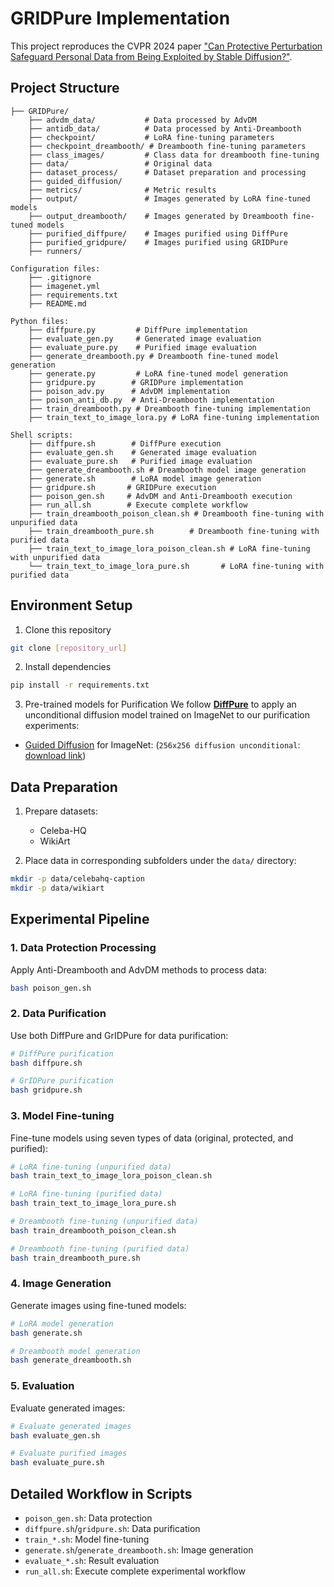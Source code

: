 # GRIDPure Implementation
This project reproduces the CVPR 2024 paper ["Can Protective Perturbation Safeguard Personal Data from Being Exploited by Stable Diffusion?"](https://openaccess.thecvf.com/content/CVPR2024/papers/Zhao_Can_Protective_Perturbation_Safeguard_Personal_Data_from_Being_Exploited_by_CVPR_2024_paper.pdf).

## Project Structure
```
├── GRIDPure/
    ├── advdm_data/           # Data processed by AdvDM
    ├── antidb_data/          # Data processed by Anti-Dreambooth
    ├── checkpoint/           # LoRA fine-tuning parameters
    ├── checkpoint_dreambooth/ # Dreambooth fine-tuning parameters
    ├── class_images/         # Class data for dreambooth fine-tuning
    ├── data/                 # Original data
    ├── dataset_process/      # Dataset preparation and processing
    ├── guided_diffusion/    
    ├── metrics/              # Metric results
    ├── output/               # Images generated by LoRA fine-tuned models
    ├── output_dreambooth/    # Images generated by Dreambooth fine-tuned models
    ├── purified_diffpure/    # Images purified using DiffPure
    ├── purified_gridpure/    # Images purified using GRIDPure
    ├── runners/            

Configuration files:
    ├── .gitignore          
    ├── imagenet.yml       
    ├── requirements.txt    
    ├── README.md        

Python files:
    ├── diffpure.py         # DiffPure implementation
    ├── evaluate_gen.py     # Generated image evaluation
    ├── evaluate_pure.py    # Purified image evaluation
    ├── generate_dreambooth.py # Dreambooth fine-tuned model generation
    ├── generate.py         # LoRA fine-tuned model generation
    ├── gridpure.py        # GRIDPure implementation
    ├── poison_adv.py      # AdvDM implementation
    ├── poison_anti_db.py  # Anti-Dreambooth implementation
    ├── train_dreambooth.py # Dreambooth fine-tuning implementation
    ├── train_text_to_image_lora.py # LoRA fine-tuning implementation

Shell scripts:
    ├── diffpure.sh        # DiffPure execution
    ├── evaluate_gen.sh    # Generated image evaluation
    ├── evaluate_pure.sh   # Purified image evaluation
    ├── generate_dreambooth.sh # Dreambooth model image generation
    ├── generate.sh        # LoRA model image generation
    ├── gridpure.sh       # GRIDPure execution
    ├── poison_gen.sh     # AdvDM and Anti-Dreambooth execution
    ├── run_all.sh        # Execute complete workflow
    ├── train_dreambooth_poison_clean.sh # Dreambooth fine-tuning with unpurified data
    ├── train_dreambooth_pure.sh        # Dreambooth fine-tuning with purified data
    ├── train_text_to_image_lora_poison_clean.sh # LoRA fine-tuning with unpurified data
    └── train_text_to_image_lora_pure.sh       # LoRA fine-tuning with purified data
```

## Environment Setup
1. Clone this repository
```bash
git clone [repository_url]
```

2. Install dependencies
```bash
pip install -r requirements.txt
```
3. Pre-trained models for Purification
We follow [**DiffPure**](https://github.com/NVlabs/DiffPure) to apply an unconditional diffusion model trained on ImageNet to our purification experiments:
- [Guided Diffusion](https://github.com/openai/guided-diffusion) for
  ImageNet: (`256x256 diffusion unconditional`: [download link](https://openaipublic.blob.core.windows.net/diffusion/jul-2021/256x256_diffusion_uncond.pt))

## Data Preparation
1. Prepare datasets:
   - Celeba-HQ 
   - WikiArt

2. Place data in corresponding subfolders under the `data/` directory:
```bash
mkdir -p data/celebahq-caption
mkdir -p data/wikiart
```

## Experimental Pipeline
### 1. Data Protection Processing
Apply Anti-Dreambooth and AdvDM methods to process data:
```bash
bash poison_gen.sh
```

### 2. Data Purification
Use both DiffPure and GrIDPure for data purification:
```bash
# DiffPure purification
bash diffpure.sh

# GrIDPure purification
bash gridpure.sh
```

### 3. Model Fine-tuning
Fine-tune models using seven types of data (original, protected, and purified):
```bash
# LoRA fine-tuning (unpurified data)
bash train_text_to_image_lora_poison_clean.sh

# LoRA fine-tuning (purified data)
bash train_text_to_image_lora_pure.sh

# Dreambooth fine-tuning (unpurified data)
bash train_dreambooth_poison_clean.sh

# Dreambooth fine-tuning (purified data)
bash train_dreambooth_pure.sh
```

### 4. Image Generation
Generate images using fine-tuned models:
```bash
# LoRA model generation
bash generate.sh

# Dreambooth model generation
bash generate_dreambooth.sh
```

### 5. Evaluation
Evaluate generated images:
```bash
# Evaluate generated images
bash evaluate_gen.sh

# Evaluate purified images
bash evaluate_pure.sh
```

## Detailed Workflow in Scripts
- `poison_gen.sh`: Data protection
- `diffpure.sh`/`gridpure.sh`: Data purification
- `train_*.sh`: Model fine-tuning
- `generate.sh`/`generate_dreambooth.sh`: Image generation
- `evaluate_*.sh`: Result evaluation
- `run_all.sh`: Execute complete experimental workflow